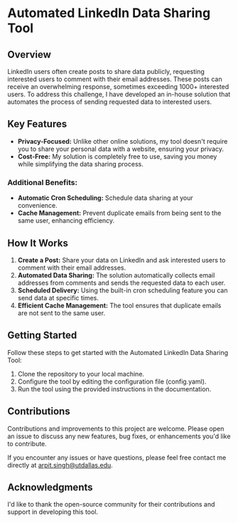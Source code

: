 <!DOCTYPE html>
<html>

<body>

  <h1>Automated LinkedIn Data Sharing Tool</h1>

  <h2>Overview</h2>

  <p>LinkedIn users often create posts to share data publicly, requesting interested users to comment with their email addresses. These posts can receive an overwhelming response, sometimes exceeding 1000+ interested users. To address this challenge, I have developed an in-house solution that automates the process of sending requested data to interested users.</p>

  <h2>Key Features</h2>

  <ul>
    <li><strong>Privacy-Focused:</strong> Unlike other online solutions, my tool doesn't require you to share your personal data with a website, ensuring your privacy.</li>
    <li><strong>Cost-Free:</strong> My solution is completely free to use, saving you money while simplifying the data sharing process.</li>
  </ul>

  <h3>Additional Benefits:</h3>

  <ul>
    <li><strong>Automatic Cron Scheduling:</strong> Schedule data sharing at your convenience.</li>
    <li><strong>Cache Management:</strong> Prevent duplicate emails from being sent to the same user, enhancing efficiency.</li>
  </ul>

  <h2>How It Works</h2>

  <ol>
    <li><strong>Create a Post:</strong> Share your data on LinkedIn and ask interested users to comment with their email addresses.</li>
    <li><strong>Automated Data Sharing:</strong> The solution automatically collects email addresses from comments and sends the requested data to each user.</li>
    <li><strong>Scheduled Delivery:</strong> Using the built-in cron scheduling feature you can send data at specific times.</li>
    <li><strong>Efficient Cache Management:</strong> The tool ensures that duplicate emails are not sent to the same user.</li>
  </ol>

  <h2>Getting Started</h2>

  <p>Follow these steps to get started with the Automated LinkedIn Data Sharing Tool:</p>

  <ol>
    <li>Clone the repository to your local machine.</li>
    <li>Configure the tool by editing the configuration file (config.yaml).</li>
    <li>Run the tool using the provided instructions in the documentation.</li>
  </ol>

  <h2>Contributions</h2>

  <p>Contributions and improvements to this project are welcome. Please open an issue to discuss any new features, bug fixes, or enhancements you'd like to contribute.</p>

  <p>If you encounter any issues or have questions, please feel free contact me directly at <a href="mailto:arpit.singh@utdallas.edu">arpit.singh@utdallas.edu</a>.</p>

  <h2>Acknowledgments</h2>

  <p>I'd like to thank the open-source community for their contributions and support in developing this tool.</p>

</body>

</html>
